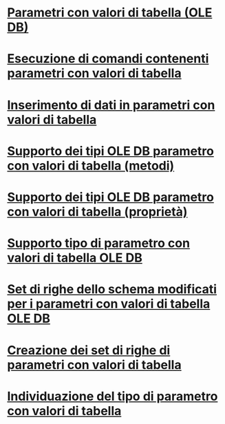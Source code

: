 # [Parametri con valori di tabella (OLE DB)](table-valued-parameters-ole-db.md)

# [Esecuzione di comandi contenenti parametri con valori di tabella](executing-commands-containing-table-valued-parameters.md)
# [Inserimento di dati in parametri con valori di tabella](inserting-data-into-table-valued-parameters.md)
# [Supporto dei tipi OLE DB parametro con valori di tabella (metodi)](ole-db-table-valued-parameter-type-support-methods.md)
# [Supporto dei tipi OLE DB parametro con valori di tabella (proprietà)](ole-db-table-valued-parameter-type-support-properties.md)
# [Supporto tipo di parametro con valori di tabella OLE DB](ole-db-table-valued-parameter-type-support.md)
# [Set di righe dello schema modificati per i parametri con valori di tabella OLE DB](schema-rowsets-changed-for-ole-db-table-valued-parameters.md)
# [Creazione dei set di righe di parametri con valori di tabella](table-valued-parameter-rowset-creation.md)
# [Individuazione del tipo di parametro con valori di tabella](table-valued-parameter-type-discovery.md)
